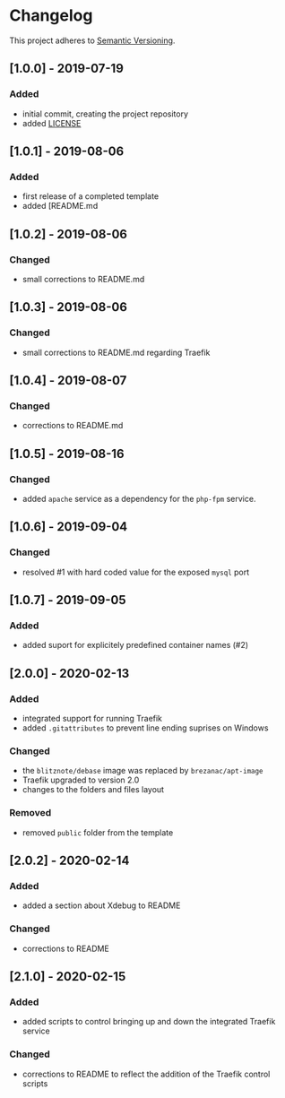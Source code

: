# Changelog

This project adheres to [Semantic Versioning](https://semver.org/spec/v2.0.0.html).

## [1.0.0] - 2019-07-19

### Added

- initial commit, creating the project repository
- added [LICENSE](LICENSE)


## [1.0.1] - 2019-08-06

### Added ###

- first release of a completed template
- added [README.md


## [1.0.2] - 2019-08-06

### Changed ###

- small corrections to README.md


## [1.0.3] - 2019-08-06

### Changed ###

- small corrections to README.md regarding Traefik


## [1.0.4] - 2019-08-07

### Changed ###

- corrections to README.md


## [1.0.5] - 2019-08-16

### Changed ###

- added `apache` service as a dependency for the `php-fpm` service.


## [1.0.6] - 2019-09-04

### Changed ###

- resolved #1 with hard coded value for the exposed `mysql` port


## [1.0.7] - 2019-09-05

### Added ###

- added suport for explicitely predefined container names (#2)


## [2.0.0] - 2020-02-13

### Added ###

- integrated support for running Traefik
- added `.gitattributes` to prevent line ending suprises on Windows

### Changed ###

- the `blitznote/debase` image was replaced by `brezanac/apt-image`
- Traefik upgraded to version 2.0
- changes to the folders and files layout

### Removed ###

- removed `public` folder from the template

## [2.0.2] - 2020-02-14

### Added ###

- added a section about Xdebug to README

### Changed ###

- corrections to README


## [2.1.0] - 2020-02-15

### Added ###

- added scripts to control bringing up and down the integrated Traefik service

### Changed ###

- corrections to README to reflect the addition of the Traefik control scripts